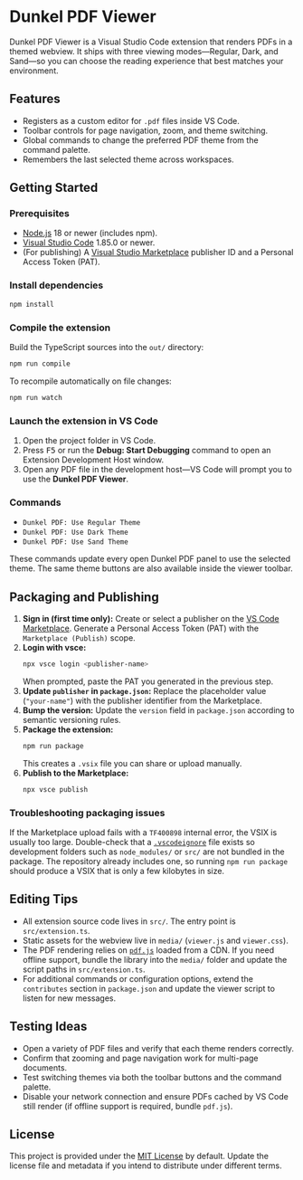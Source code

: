# Dunkel PDF Viewer

Dunkel PDF Viewer is a Visual Studio Code extension that renders PDFs in a themed webview. It ships with three viewing modes—Regular, Dark, and Sand—so you can choose the reading experience that best matches your environment.

## Features

- Registers as a custom editor for `.pdf` files inside VS Code.
- Toolbar controls for page navigation, zoom, and theme switching.
- Global commands to change the preferred PDF theme from the command palette.
- Remembers the last selected theme across workspaces.

## Getting Started

### Prerequisites

- [Node.js](https://nodejs.org/) 18 or newer (includes npm).
- [Visual Studio Code](https://code.visualstudio.com/) 1.85.0 or newer.
- (For publishing) A [Visual Studio Marketplace](https://marketplace.visualstudio.com/manage) publisher ID and a Personal Access Token (PAT).

### Install dependencies

```bash
npm install
```

### Compile the extension

Build the TypeScript sources into the `out/` directory:

```bash
npm run compile
```

To recompile automatically on file changes:

```bash
npm run watch
```

### Launch the extension in VS Code

1. Open the project folder in VS Code.
2. Press <kbd>F5</kbd> or run the **Debug: Start Debugging** command to open an Extension Development Host window.
3. Open any PDF file in the development host—VS Code will prompt you to use the **Dunkel PDF Viewer**.

### Commands

- `Dunkel PDF: Use Regular Theme`
- `Dunkel PDF: Use Dark Theme`
- `Dunkel PDF: Use Sand Theme`

These commands update every open Dunkel PDF panel to use the selected theme. The same theme buttons are also available inside the viewer toolbar.

## Packaging and Publishing

1. **Sign in (first time only):** Create or select a publisher on the [VS Code Marketplace](https://marketplace.visualstudio.com/manage). Generate a Personal Access Token (PAT) with the `Marketplace (Publish)` scope.
2. **Login with vsce:**
   ```bash
   npx vsce login <publisher-name>
   ```
   When prompted, paste the PAT you generated in the previous step.
3. **Update `publisher` in `package.json`:** Replace the placeholder value (`"your-name"`) with the publisher identifier from the Marketplace.
4. **Bump the version:** Update the `version` field in `package.json` according to semantic versioning rules.
5. **Package the extension:**
   ```bash
   npm run package
   ```
   This creates a `.vsix` file you can share or upload manually.
6. **Publish to the Marketplace:**
   ```bash
   npx vsce publish
   ```

### Troubleshooting packaging issues

If the Marketplace upload fails with a `TF400898` internal error, the VSIX is
usually too large. Double-check that a [`.vscodeignore`](https://code.visualstudio.com/api/working-with-extensions/publishing-extension#ignore-things-from-being-published)
file exists so development folders such as `node_modules/` or `src/` are not
bundled in the package. The repository already includes one, so running
`npm run package` should produce a VSIX that is only a few kilobytes in size.

## Editing Tips

- All extension source code lives in `src/`. The entry point is `src/extension.ts`.
- Static assets for the webview live in `media/` (`viewer.js` and `viewer.css`).
- The PDF rendering relies on [`pdf.js`](https://mozilla.github.io/pdf.js/) loaded from a CDN. If you need offline support, bundle the library into the `media/` folder and update the script paths in `src/extension.ts`.
- For additional commands or configuration options, extend the `contributes` section in `package.json` and update the viewer script to listen for new messages.

## Testing Ideas

- Open a variety of PDF files and verify that each theme renders correctly.
- Confirm that zooming and page navigation work for multi-page documents.
- Test switching themes via both the toolbar buttons and the command palette.
- Disable your network connection and ensure PDFs cached by VS Code still render (if offline support is required, bundle `pdf.js`).

## License

This project is provided under the [MIT License](LICENSE) by default. Update the license file and metadata if you intend to distribute under different terms.
